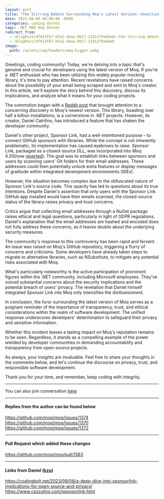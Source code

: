 ```yaml
---
layout: post
title: "The Stirring Debate Surrounding Moq's Latest Version: Unveiling Privacy Concerns and Trust Dilemmas"
date: 2023-08-09 09:00:00 -0500
categories: coding dotnet
tags: .NET MOQ moq dotnet
redirect_from:
  - /blogPost/df413f67-bfa1-4eaa-9b17-21011f9a84e0/-the-stirring-debate-surrounding-moqs-latest-version-unveiling-privacy-concerns-and-trust-dilemmas
  - /blogPost/df413f67-bfa1-4eaa-9b17-21011f9a84e0
image:
  path: /assets/img/headers/moq-bigger.webp
---
```


Greetings, coding community! Today, we're delving into a topic that's genuine and crucial for developers using the latest version of Moq. If you're a .NET enthusiast who has been utilizing this widely popular mocking library, it's time to pay attention. Recent revelations have raised concerns about the possibility of your email being scraped and sent to Moq's creator. In this article, we'll explore the story behind this discovery, discuss its implications, and analyze what it means for your coding projects.

The commotion began with a [Reddit post]("https://www.reddit.com/r/dotnet/comments/15ljdcc/does_moq_in_its_latest_version_extract_and_send/") that brought attention to a concerning discovery in Moq's newest version. This library, boasting over half a billion installations, is a cornerstone in .NET projects. However, its creator, Daniel Catrilino, has introduced a feature that has shaken the developer community.

Daniel's other project, Sponsor Link, had a well-intentioned purpose – to connect GitHub sponsors with libraries. While the concept is not inherently problematic, its implementation has caused eyebrows to raise. Sponsor Link, packaged as a closed-source DLL, was incorporated into Moq 4.20(now [reverted]("https://github.com/moq/moq/pull/1375")). The goal was to establish links between sponsors and users by scanning users' Git folders for their email addresses. These addresses could then potentially unlock extra features or display messages of gratitude within integrated development environments (IDEs).

However, the situation becomes complex due to the obfuscated nature of Sponsor Link's source code. This opacity has led to questions about its true intentions. Despite Daniel's assertion that only users with the Sponsor Link GitHub app installed would have their emails scanned, the closed-source status of the library raises privacy and trust concerns.

Critics argue that collecting email addresses through a NuGet package raises ethical and legal questions, particularly in light of GDPR regulations. Daniel's explanation that the email addresses are hashed and encoded does not fully address these concerns, as it leaves doubts about the underlying security measures.

The community's response to this controversy has been rapid and fervent. An issue was raised on Moq's GitHub repository, triggering a flurry of concerns and criticisms. Some developers have already taken steps to migrate to alternative libraries, such as NSubstitute, to mitigate any potential risks associated with Moq.

What's particularly noteworthy is the active participation of prominent figures within the .NET community, including Microsoft employees. They've voiced substantial concerns about the security implications and the potential breach of users' privacy. The revelation that Daniel himself integrated Sponsor Link into Moq only intensifies the disillusionment.

In conclusion, the furor surrounding the latest version of Moq serves as a poignant reminder of the importance of transparency, trust, and ethical considerations within the realm of software development. The unified response underscores developers' determination to safeguard their privacy and sensitive information.

Whether this incident leaves a lasting impact on Moq's reputation remains to be seen. Regardless, it stands as a compelling example of the power wielded by developer communities in demanding accountability and transparency from open-source projects.

As always, your insights are invaluable. Feel free to share your thoughts in the comments below, and let's continue the discourse on privacy, trust, and responsible software development.

Thank you for your time, and remember, keep coding with integrity.

---

You can also join conversation [here]("https://github.com/moq/moq/issues/1374")

---

#### Replies from the author can be found below

https://github.com/moq/moq/issues/1374 </br>
https://github.com/moq/moq/issues/1370 </br>
https://github.com/moq/moq/issues/1372

---

#### Pull Request which added these changes

https://github.com/moq/moq/pull/1363

---

#### Links from Daniel ([kzu]("https://github.com/kzu"))

https://codingbolt.net/2023/08/08/a-deep-dive-into-sponsorlink-implications-for-open-source-and-privacy/ </br>
https://www.cazzulino.com/sponsorlink.html
